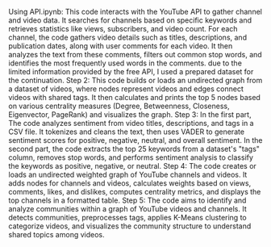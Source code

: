 Using API.ipynb:
This code interacts with the YouTube API to gather channel and video data. It searches for channels based on specific keywords and retrieves statistics like views, subscribers, and video count. For each channel, the code gathers video details such as titles, descriptions, and publication dates, along with user comments for each video. It then analyzes the text from these comments, filters out common stop words, and identifies the most frequently used words in the comments. due to the limited information provided by the free API, I used a prepared dataset for the continuation.
Step 2:
This code builds or loads an undirected graph from a dataset of videos, where nodes represent videos and edges connect videos with shared tags. It then calculates and prints the top 5 nodes based on various centrality measures (Degree, Betweenness, Closeness, Eigenvector, PageRank) and visualizes the graph.
Step 3:
In the first part, The code analyzes sentiment from video titles, descriptions, and tags in a CSV file. It tokenizes and cleans the text, then uses VADER to generate sentiment scores for positive, negative, neutral, and overall sentiment. 
In the second part, the code extracts the top 25 keywords from a dataset's "tags" column, removes stop words, and performs sentiment analysis to classify the keywords as positive, negative, or neutral.
Step 4:
The code creates or loads an undirected weighted graph of YouTube channels and videos. It adds nodes for channels and videos, calculates weights based on views, comments, likes, and dislikes, computes centrality metrics, and displays the top channels in a formatted table.
Step 5:
The code aims to identify and analyze communities within a graph of YouTube videos and channels. It detects communities, preprocesses tags, applies K-Means clustering to categorize videos, and visualizes the community structure to understand shared topics among videos.
